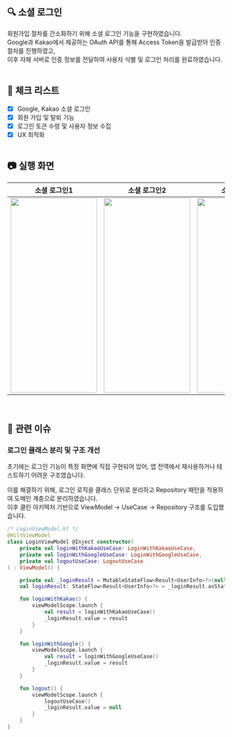 ## 🔍 소셜 로그인
회원가입 절차를 간소화하기 위해 소셜 로그인 기능을 구현하였습니다. <br>
Google과 Kakao에서 제공하는 OAuth API를 통해 Access Token을 발급받아 인증 절차를 진행하였고, <br>
이후 자체 서버로 인증 정보를 전달하여 사용자 식별 및 로그인 처리를 완료하였습니다.
<br><br>

## 📝 체크 리스트
  - [x] Google, Kakao 소셜 로그인
  - [x] 회원 가입 및 탈퇴 기능
  - [x] 로그인 토큰 수령 및 사용자 정보 수집
  - [x] UX 최적화
<br><br>

## 📷 실행 화면

|    소셜 로그인1    |   소셜 로그인2   |  소셜 로그인3 |
| :-------------: | :-------------: | :-------------: |
| <img src="https://github.com/user-attachments/assets/4e724765-1df1-4c0b-b905-6f19a8fc40e8" width="200" height="450"/> | <img src="https://github.com/user-attachments/assets/5d57208e-83a1-40c9-ae8e-55ac177da679" width="200" height="450"/> | <img src="https://github.com/user-attachments/assets/92da183d-680a-439f-8dab-e4edb66f2d72" width="200" height="450"/> |

<br>

## 📮 관련 이슈

### 로그인 클래스 분리 및 구조 개선
초기에는 로그인 기능이 특정 화면에 직접 구현되어 있어, 앱 전역에서 재사용하거나 테스트하기 어려운 구조였습니다. <br>

이를 해결하기 위해, 로그인 로직을 클래스 단위로 분리하고 Repository 패턴을 적용하여 도메인 계층으로 분리하였습니다. <br>
이후 클린 아키텍처 기반으로 ViewModel → UseCase → Repository 구조를 도입했습니다. <br>

```kotlin
/* LoginViewModel.kt */
@HiltViewModel
class LoginViewModel @Inject constructor(
	private val loginWithKakaoUseCase: LoginWithKakaoUseCase,
	private val loginWithGoogleUseCase: LoginWithGoogleUseCase,
	private val logoutUseCase: LogoutUseCase
) : ViewModel() {

	private val _loginResult = MutableStateFlow<Result<UserInfo>?>(null)
	val loginResult: StateFlow<Result<UserInfo>?> = _loginResult.asStateFlow()

	fun loginWithKakao() {
		viewModelScope.launch {
			val result = loginWithKakaoUseCase()
			_loginResult.value = result
		}
	}

	fun loginWithGoogle() {
		viewModelScope.launch {
			val result = loginWithGoogleUseCase()
			_loginResult.value = result
		}
	}

	fun logout() {
		viewModelScope.launch {
			logoutUseCase() 
			_loginResult.value = null
		}
	}
}
```
